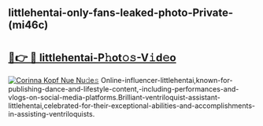 ## littlehentai-only-fans​-leaked-photo​-Private-(mi46c)


# <h2><a href="https://mediaupload.pro?title=littlehentai&ref=git">🔗👉 🔴 littlehentai-P𝚑ot𝚘𝚜-V𝚒d𝚎o</a></h2>

[![Corinna Kopf Nue Nu𝚍e𝚜](https://i.imgur.com/0qMVB7G.gif)](https://mediaupload.pro?title=littlehentai&ref=git)
Online-influencer-littlehentai,known-for-publishing-dance-and-lifestyle-content,-including-performances-and-vlogs-on-social-media-platforms.Brilliant-ventriloquist-assistant-littlehentai,celebrated-for-their-exceptional-abilities-and-accomplishments-in-assisting-ventriloquists.  